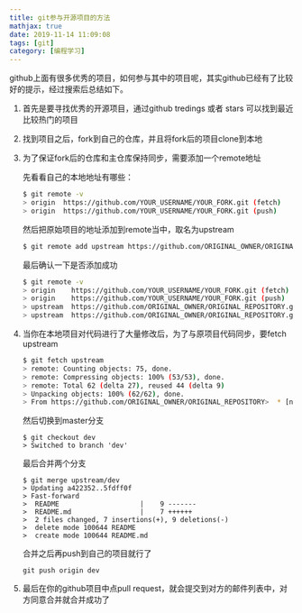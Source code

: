```yaml
---
title: git参与开源项目的方法
mathjax: true
date: 2019-11-14 11:09:08
tags: [git]
category: [编程学习]
---
```


github上面有很多优秀的项目，如何参与其中的项目呢，其实github已经有了比较好的提示，经过搜索后总结如下。

1. 首先是要寻找优秀的开源项目，通过github tredings 或者 stars 可以找到最近比较热门的项目

2. 找到项目之后，fork到自己的仓库，并且将fork后的项目clone到本地

3. 为了保证fork后的仓库和主仓库保持同步，需要添加一个remote地址

   先看看自己的本地地址有哪些：

   ```bash
   $ git remote -v
   > origin  https://github.com/YOUR_USERNAME/YOUR_FORK.git (fetch)
   > origin  https://github.com/YOUR_USERNAME/YOUR_FORK.git (push)
   ```

   然后把原始项目的地址添加到remote当中，取名为upstream

   ```bash
   $ git remote add upstream https://github.com/ORIGINAL_OWNER/ORIGINAL_REPOSITORY.git
   ```

   最后确认一下是否添加成功

   ```bash
   $ git remote -v
   > origin    https://github.com/YOUR_USERNAME/YOUR_FORK.git (fetch)
   > origin    https://github.com/YOUR_USERNAME/YOUR_FORK.git (push)
   > upstream  https://github.com/ORIGINAL_OWNER/ORIGINAL_REPOSITORY.git (fetch)
   > upstream  https://github.com/ORIGINAL_OWNER/ORIGINAL_REPOSITORY.git (push)
   ```

4. 当你在本地项目对代码进行了大量修改后，为了与原项目代码同步，要fetch upstream

   ```bash
   $ git fetch upstream
   > remote: Counting objects: 75, done.
   > remote: Compressing objects: 100% (53/53), done.
   > remote: Total 62 (delta 27), reused 44 (delta 9)
   > Unpacking objects: 100% (62/62), done.
   > From https://github.com/ORIGINAL_OWNER/ORIGINAL_REPOSITORY>  * [new branch]      master     -> upstream/master
   ```

   然后切换到master分支

   ```shell
   $ git checkout dev
   > Switched to branch 'dev'
   ```

   最后合并两个分支

   ```shell
   $ git merge upstream/dev
   > Updating a422352..5fdff0f
   > Fast-forward
   >  README                    |    9 -------
   >  README.md                 |    7 ++++++
   >  2 files changed, 7 insertions(+), 9 deletions(-)
   >  delete mode 100644 README
   >  create mode 100644 README.md
   ```

   合并之后再push到自己的项目就行了

   ```shell
   git push origin dev
   ```

5. 最后在你的github项目中点pull request，就会提交到对方的邮件列表中，对方同意合并就合并成功了

   